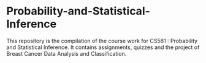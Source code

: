 # Probability-and-Statistical-Inference

This repository is the compilation of the course work for CS581 : Probability and Statistical Inference. It contains assignments, quizzes and the project of Breast Cancer Data Analysis and Classification.  
